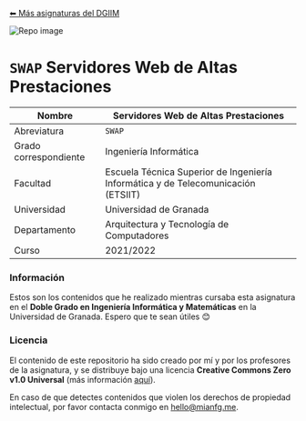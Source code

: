 [⬅ Más asignaturas del DGIIM](https://github.com/mianfg-DGIIM)

![Repo image](https://repository-images.githubusercontent.com/469355331/4277d3c4-55dc-4624-92e8-a6344f849ec3)

# `SWAP` Servidores Web de Altas Prestaciones

| Nombre                | Servidores Web de Altas Prestaciones                         |
| --------------------- | ------------------------------------------------------------ |
| Abreviatura           | `SWAP`                                                       |
| Grado correspondiente | Ingeniería Informática                                       |
| Facultad              | Escuela Técnica Superior de Ingeniería Informática y de Telecomunicación (ETSIIT)  |
| Universidad           | Universidad de Granada                                       |
| Departamento          | Arquitectura y Tecnología de Computadores                    |
| Curso                 | 2021/2022                                                    |

### Información

Estos son los contenidos que he realizado mientras cursaba esta asignatura en el **Doble Grado en Ingeniería Informática y Matemáticas** en la Universidad de Granada. Espero que te sean útiles 😊

### Licencia

El contenido de este repositorio ha sido creado por mí y por los profesores de la asignatura, y se distribuye bajo una licencia **Creative Commons Zero v1.0 Universal** (más información [aquí](./LICENSE)).

En caso de que detectes contenidos que violen los derechos de propiedad intelectual, por favor contacta conmigo en [hello@mianfg.me](mailto:hello@mianfg.me).

